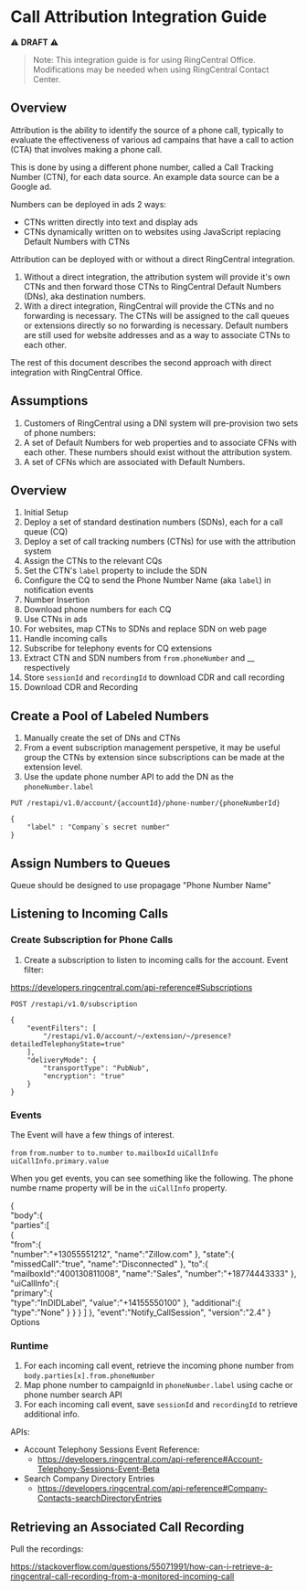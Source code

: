 # Call Attribution Integration Guide

:warning: **DRAFT** :warning:

> Note: This integration guide is for using RingCentral Office. Modifications may be needed when using RingCentral Contact Center.

## Overview

Attribution is the ability to identify the source of a phone call, typically to evaluate the effectiveness of various ad campains that have a call to action (CTA) that involves making a phone call.

This is done by using a different phone number, called a Call Tracking Number (CTN), for each data source. An example data source can be a Google ad.

Numbers can be deployed in ads 2 ways:

* CTNs written directly into text and display ads
* CTNs dynamically written on to websites using JavaScript replacing Default Numbers with CTNs

Attribution can be deployed with or without a direct RingCentral integration.

1. Without a direct integration, the attribution system will provide it's own CTNs and then forward those CTNs to RingCentral Default Numbers (DNs), aka destination numbers.
1. With a direct integration, RingCentral will provide the CTNs and no forwarding is necessary. The CTNs will be assigned to the call queues or extensions directly so no forwarding is necessary. Default numbers are still used for website addresses and as a way to associate CTNs to each other.

The rest of this document describes the second approach with direct integration with RingCentral Office.

## Assumptions

1. Customers of RingCentral using a DNI system will pre-provision two sets of phone numbers:
  1. A set of Default Numbers for web properties and to associate CFNs with each other. These numbers should exist without the attribution system.
  1. A set of CFNs which are associated with Default Numbers.

## Overview

1. Initial Setup
  1. Deploy a set of standard destination numbers (SDNs), each for a call queue (CQ)
  1. Deploy a set of call tracking numbers (CTNs) for use with the attribution system
  1. Assign the CTNs to the relevant CQs
  1. Set the CTN's `label` property to include the SDN
  1. Configure the CQ to send the Phone Number Name (aka `label`) in notification events
1. Number Insertion
  1. Download phone numbers for each CQ
  1. Use CTNs in ads
  1. For websites, map CTNs to SDNs and replace SDN on web page
1. Handle incoming calls
  1. Subscribe for telephony events for CQ extensions
  1. Extract CTN and SDN numbers from `from.phoneNumber` and __ respectively
  1. Store `sessionId` and `recordingId` to download CDR and call recording
1. Download CDR and Recording


## Create a Pool of Labeled Numbers

1. Manually create the set of DNs and CTNs
1. From a event subscription management perspetive, it may be useful group the CTNs by extension since subscriptions can be made at the extension level.
1. Use the update phone number API to add the DN as the `phoneNumber.label`

```
PUT /restapi/v1.0/account/{accountId}/phone-number/{phoneNumberId}

{
    "label" : "Company`s secret number"
}
```


## Assign Numbers to Queues

Queue should be designed to use propagage "Phone Number Name"


## Listening to Incoming Calls

### Create Subscription for Phone Calls

1. Create a subscription to listen to incoming calls for the account. Event filter:

https://developers.ringcentral.com/api-reference#Subscriptions

```
POST /restapi/v1.0/subscription

{
    "eventFilters": [
        "/restapi/v1.0/account/~/extension/~/presence?detailedTelephonyState=true"
    ],
    "deliveryMode": {
        "transportType": "PubNub",
        "encryption": "true"
    }
}
```

### Events

The Event will have a few things of interest.

`from`
`from.number`
`to`
`to.number`
`to.mailboxId`
`uiCallInfo`
`uiCallInfo.primary.value`


When you get events, you can see something like the following. The phone numbe rname property will be in the `uiCallInfo` property.


{  
   "body":{  
      "parties":[  
         {  
            "from":{  
               "number":"+13055551212",
               "name":"Zillow.com"
            },
            "state":{  
               "missedCall":"true",
               "name":"Disconnected"
            },
            "to":{  
               "mailboxId":"400130811008",
               "name":"Sales",
               "number":"+18774443333"
            },
            "uiCallInfo":{  
               "primary":{  
                  "type":"InDIDLabel",
                  "value":"+14155550100"
               },
               "additional":{  
                  "type":"None"
               }
            }
         }
      ]
   },
   "event":"Notify_CallSession",
   "version":"2.4"
}
Options


### Runtime

1. For each incoming call event, retrieve the incoming phone number from `body.parties[x].from.phoneNumber`
1. Map phone number to campaignId in `phoneNumber.label` using cache or phone number search API
1. For each incoming call event, save `sessionId` and `recordingId` to retrieve additional info.

APIs:

* Account Telephony Sessions Event Reference:
  * https://developers.ringcentral.com/api-reference#Account-Telephony-Sessions-Event-Beta
* Search Company Directory Entries
  * https://developers.ringcentral.com/api-reference#Company-Contacts-searchDirectoryEntries

## Retrieving an Associated Call Recording

Pull the recordings:

https://stackoverflow.com/questions/55071991/how-can-i-retrieve-a-ringcentral-call-recording-from-a-monitored-incoming-call